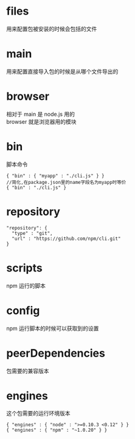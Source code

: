 # files

用来配置包被安装的时候会包括的文件

# main

用来配置直接导入包的时候是从哪个文件导出的

# browser

相对于 main 是 node.js 用的  
browser 就是浏览器用的模块

# bin

脚本命令

```
{ "bin" : { "myapp" : "./cli.js" } }
//简化,在package.json里的name字段名为myapp时等价
{ "bin" : "./cli.js" }
```

# repository

```
"repository": {
  "type" : "git",
  "url" : "https://github.com/npm/cli.git"
}
```

# scripts

npm 运行的脚本

# config

npm 运行脚本的时候可以获取到的设置

# peerDependencies

包需要的兼容版本

# engines

这个包需要的运行环境版本

```
{ "engines" : { "node" : ">=0.10.3 <0.12" } }
{ "engines" : { "npm" : "~1.0.20" } }
```

